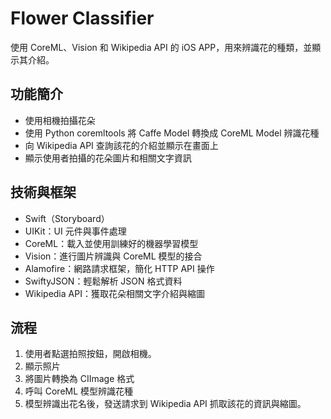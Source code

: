 # Flower Classifier
使用 CoreML、Vision 和 Wikipedia API 的 iOS APP，用來辨識花的種類，並顯示其介紹。

## 功能簡介
- 使用相機拍攝花朵
- 使用 Python coremltools 將 Caffe Model 轉換成 CoreML Model 辨識花種
- 向 Wikipedia API 查詢該花的介紹並顯示在畫面上
- 顯示使用者拍攝的花朵圖片和相關文字資訊
## 技術與框架
- Swift（Storyboard）
- UIKit：UI 元件與事件處理
- CoreML：載入並使用訓練好的機器學習模型
- Vision：進行圖片辨識與 CoreML 模型的接合
- Alamofire：網路請求框架，簡化 HTTP API 操作
- SwiftyJSON：輕鬆解析 JSON 格式資料
- Wikipedia API：獲取花朵相關文字介紹與縮圖

## 流程
1. 使用者點選拍照按鈕，開啟相機。
2. 顯示照片
3. 將圖片轉換為 CIImage 格式
4. 呼叫 CoreML 模型辨識花種
5. 模型辨識出花名後，發送請求到 Wikipedia API 抓取該花的資訊與縮圖。


